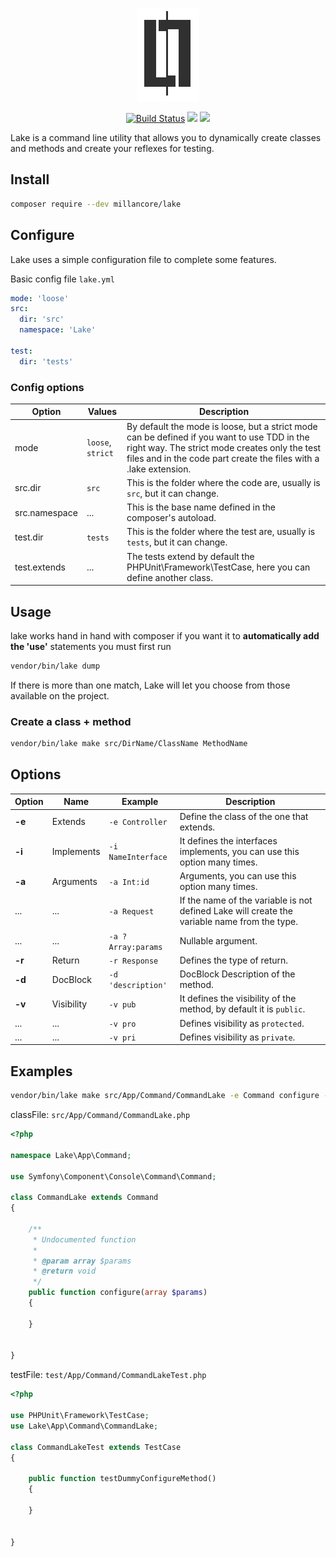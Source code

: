 <p align="center"><img src="https://raw.githubusercontent.com/millancore/lake/master/logo.jpg"></p>

<p align="center">
<a href="https://travis-ci.org/millancore/lake?branch=master"><img src="https://travis-ci.org/millancore/lake.svg?branch=master" alt="Build Status"></a>
<a href="https://codeclimate.com/github/millancore/lake/maintainability"><img src="https://api.codeclimate.com/v1/badges/802c342410008cbd8c08/maintainability" /></a>
<a href="https://codeclimate.com/github/millancore/lake/test_coverage"><img src="https://api.codeclimate.com/v1/badges/802c342410008cbd8c08/test_coverage" /></a>
</p>

Lake is a command line utility that allows you to dynamically create classes and methods and create your reflexes for testing.


## Install 
```bash
composer require --dev millancore/lake
```

## Configure
Lake uses a simple configuration file to complete some features.

Basic config file `lake.yml`
```yml
mode: 'loose'
src:
  dir: 'src'
  namespace: 'Lake'

test:
  dir: 'tests'
```

### Config options

Option   | Values | Description
---------| ------ | -----------
mode | `loose`, `strict` | By default the mode is loose, but a strict mode can be defined if you want to use TDD in the right way. The strict mode creates only the test files and in the code part create the files with a .lake extension.
src.dir | `src` | This is the folder where the code are, usually is `src`, but it can change.
src.namespace | ... | This is the base name defined in the composer's autoload.
test.dir | `tests` | This is the folder where the test are, usually is `tests`, but it can change.
test.extends | ... | The tests extend by default the PHPUnit\Framework\TestCase, here you can define another class.

## Usage

lake works hand in hand with composer if you want it to **automatically add the 'use'** statements you must first run 

```bash
vendor/bin/lake dump
```
If there is more than one match, Lake will let you choose from those available on the project.


### Create a class + method

```bash
vendor/bin/lake make src/DirName/ClassName MethodName 
```

## Options


Option | Name   | Example | Description
------ | ------ | ------- | -----------
**-e** | Extends    | `-e Controller` |  Define the class of the one that extends. 
**-i** | Implements | `-i NameInterface` | It defines the interfaces implements, you can use this option many times. 
**-a** | Arguments  | `-a Int:id` | Arguments, you can use this option many times.
...    | ...       | `-a Request`| If the name of the variable is not defined Lake will create the variable name from the type.
...    | ...       | `-a ?Array:params` | Nullable argument.
**-r** | Return     | `-r Response` | Defines the type of return.
**-d** | DocBlock   | `-d 'description'` | DocBlock Description of the method.
**-v** | Visibility | `-v pub` | It defines the visibility of the method, by default it is `public`.
...    | ...       | `-v pro` | Defines visibility as `protected`.
...    | ...       | `-v pri` | Defines visibility as `private`.



## Examples

```bash
vendor/bin/lake make src/App/Command/CommandLake -e Command configure -a array:params
```


classFile: `src/App/Command/CommandLake.php`
```php
<?php

namespace Lake\App\Command;

use Symfony\Component\Console\Command\Command;

class CommandLake extends Command
{

    /**
     * Undocumented function
     *
     * @param array $params
     * @return void
     */
    public function configure(array $params)
    {

    }


}
```
testFile: `test/App/Command/CommandLakeTest.php`

```php
<?php

use PHPUnit\Framework\TestCase;
use Lake\App\Command\CommandLake;

class CommandLakeTest extends TestCase
{

    public function testDummyConfigureMethod()
    {

    }


}
```


